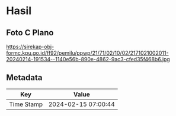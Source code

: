 # Hasil

## Foto C Plano

https://sirekap-obj-formc.kpu.go.id/ff92/pemilu/ppwp/21/71/02/10/02/2171021002011-20240214-191534--1140e56b-890e-4862-9ac3-cfed35f468b6.jpg


## Metadata

| Key        | Value               |
| ---------- | ------------------- |
| Time Stamp | 2024-02-15 07:00:44 |



